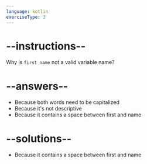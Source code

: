 ```yaml
---
language: kotlin
exerciseType: 3
---
```


# --instructions--

Why is `first name` not a valid variable name?

# --answers--

- Because both words need to be capitalized
- Because it's not descriptive
- Because it contains a space between first and name

# --solutions--

- Because it contains a space between first and name

